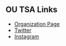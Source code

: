 ## OU TSA Links

- [Organization Page](https://ohio.campuslabs.com/engage/organization/thai-student-association)
- [Twitter](https://twitter.com/itstsaou)
- [Instagram](https://www.instagram.com/itstsaou/)
